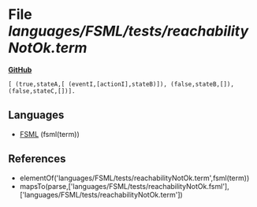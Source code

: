 # File _languages/FSML/tests/reachabilityNotOk.term_
**[GitHub](https://github.com/softlang/yas/blob/master/languages/FSML/tests/reachabilityNotOk.term)**
```
[ (true,stateA,[ (eventI,[actionI],stateB)]), (false,stateB,[]), (false,stateC,[])].
```

## Languages
* [FSML](../languages/FSML.md) (fsml(term))

## References
* elementOf('languages/FSML/tests/reachabilityNotOk.term',fsml(term))
* mapsTo(parse,['languages/FSML/tests/reachabilityNotOk.fsml'],['languages/FSML/tests/reachabilityNotOk.term'])

